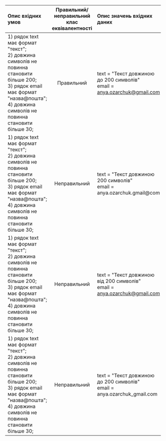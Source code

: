 |Опис вхідних умов|Правильний/неправильний <br> клас еквівалентності|Опис значень вхідних даних|
|:-|:-:|:-|
|1) рядок text має формат "текст"; <br> 2) довжина символів не повинна становити більше 200; <br> 3) рядок email має формат "назва@пошта"; <br> 4) довжина символів не повинна становити більше 30; |Правильний|text = "Текст довжиною до 200 символів" <br> email = anya.ozarchuk@gmail.com|
|1) рядок text має формат "текст"; <br> 2) довжина символів не повинна становити більше 200; <br> 3) рядок email має формат "назва@пошта"; <br> 4) довжина символів не повинна становити більше 30;|Неправильний|text = "Текст довжиною 200 символів" <br> email = anya.ozarchuk.gmail@com|
|1) рядок text має формат "текст"; <br> 2) довжина символів не повинна становити більше 200; <br> 3) рядок email має формат "назва@пошта"; <br> 4) довжина символів не повинна становити більше 30;|Неправильний|text = "Текст довжиною від 200 символів" <br> email = anya.ozarchuk@gmail.com|
|1) рядок text має формат "текст"; <br> 2) довжина символів не повинна становити більше 200; <br> 3) рядок email має формат "назва@пошта"; <br> 4) довжина символів не повинна становити більше 30;|Неправильний|text = "Текст довжиною до 200 символів" <br> email = anya.ozarchuk_gmail.com|



